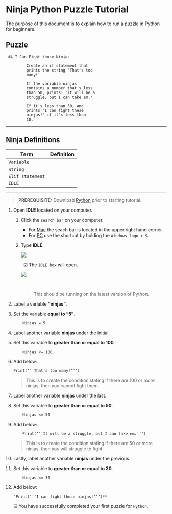 # Ninja Python Puzzle Tutorial

The purpose of this document is to explain how to run a puzzle in Python for beginners.

## Puzzle

```
 #4 I Can Fight those Ninjas

         Create an if statement that
         prints the string 'That's too
         many!'

         If the variable ninjas
         contains a number that's less
         than 50, prints: 'it will be a
         struggle, but I can take em.'

         If it's less than 30, and
         prints 'I can fight these
         ninjas!' if it's less than
         10.
```

---

## Ninja Definitions

| Term             | Definition |
| ---------------- | ---------- |
| `Variable `      |            |
| `String `        |            |
| `Elif statement` |
| `IDLE`           |

---

> <b>PREREQUISITE:</b> Download [Python](https://www.python.org/downloads/) prior to starting tutorial.

1.  Open **IDLE** located on your computer.

    1.  Click the `search bar` on your computer.

        - For [Mac](https://support.apple.com/en-asia/guide/mac-help/mchlp1008/mac) the seach bar is located in the upper right hand corner.
        - For [PC](https://support.microsoft.com/en-us/windows/search-for-anything-anywhere-b14cc5bf-c92a-1e73-ea18-2845891e6cc8#:~:text=To%20show%20the%20search%20box,toggle%2Fclear%20Show%20search%20highlights.) use the shortcut by holding the `Windows logo + S`.

    2.  Type **IDLE**.

        <img src="/Users/nhipham/Desktop/Python Projects/Ninja/Assets/Screen Shot 2022-11-02 at 12.47.26 PM.png" />

        &nbsp; &#x2611; The `IDLE box` will open.

        <img src="/Users/nhipham/Desktop/Python Projects/Ninja/Assets/Screen Shot 2022-11-02 at 2.05.58 PM.png" />

        &nbsp;

        > This should be running on the latest version of Python.

2.  Label a variable **“ninjas”**.
3.  Set the variable **equal to “5”**.

            Ninjas = 5

4.  Label another variable **ninjas** under the initial.
5.  Set this variable to **greater than or equal to 100**.

            Ninjas <= 100

6.  Add below:

        Print(‘’’That’s too many!’’’)

    > This is to create the condition stating if there are 100 or more ninjas, then you cannot fight them.

7.  Label another variable **ninjas** under the last.
8.  Set this variable to **greater than or equal to 50**.

            Ninjas <= 50

9.  Add below:

            Print(‘’’It will be a struggle, but I can take em.’’’)

    > This is to create the condition stating if there are 50 or more ninjas, then you will struggle to fight.

10. Lastly, label another variable **ninjas** under the previous.
11. Set this variable to **greater than or equal to 30**.

            Ninjas <= 30

12. Add below:

        “Print(‘’’I can fight those ninjas!’’’)**

    &#x2611; You have successfully completed your first puzzle for `Python`.
